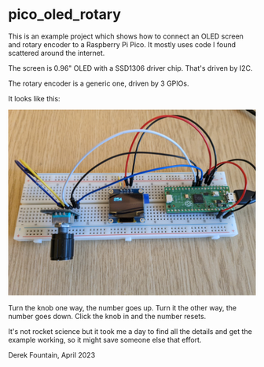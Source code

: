 # pico_oled_rotary

This is an example project which shows how to connect an
OLED screen and rotary encoder to a Raspberry Pi Pico. It
mostly uses code I found scattered around the internet.

The screen is 0.96" OLED with a SSD1306 driver chip.
That's driven by I2C.

The rotary encoder is a generic one, driven by 3 GPIOs.

It looks like this:

![alt text](Images/breadboard_build.jpg "Breadboard build")

Turn the knob one way, the number goes up. Turn it the other
way, the number goes down. Click the knob in and the number
resets.

It's not rocket science but it took me a day to find
all the details and get the example working, so it might
save someone else that effort.

Derek Fountain, April 2023
